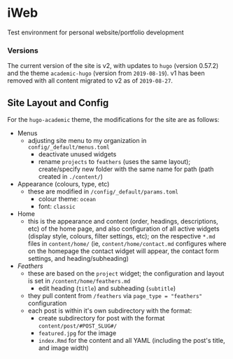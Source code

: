 # iWeb
Test environment for personal website/portfolio development

### Versions
The current version of the site is v2, with updates to `hugo` (version 0.57.2) and the theme `academic-hugo` (version from `2019-08-19`).  v1 has been removed with all content migrated to v2 as of `2019-08-27`.

## Site Layout and Config

For the `hugo-academic` theme, the modifications for the site are as follows:

* Menus
    * adjusting site menu to my organization in `config/_default/menus.toml`
        * deactivate unused widgets
        * rename `projects` to `feathers` (uses the same layout); create/specify new folder with the same name for path (path created in `./content/`)
* Appearance (colours, type, etc)
    * these are modified in `/config/_default/params.toml`
        * colour theme: `ocean`
        * font: `classic`
* Home
    * this is the appearance and content (order, headings, descriptions, etc) of the home page, and also configuration of all active widgets (display style, colours, filter settings, etc); on the respective `*.md` files in `content/home/` (ie, `content/home/contact.md` configures where on the homepage the contact widget will appear, the contact form settings, and heading/subheading)
* _Feathers_ 
    * these are based on the `project` widget; the configuration and layout is set in `/content/home/feathers.md`
        * edit heading (`title`) and subheading (`subtitle`)
    * they pull content from `/feathers` via `page_type = "feathers"` configuration
    * each post is within it's own subdirectory with the format:
        * create subdirectory for post with the format `content/post/#POST_SLUG#/`
        * `featured.jpg` for the image
        * `index.Rmd` for the content and all YAML (including the post's title, and image width)

